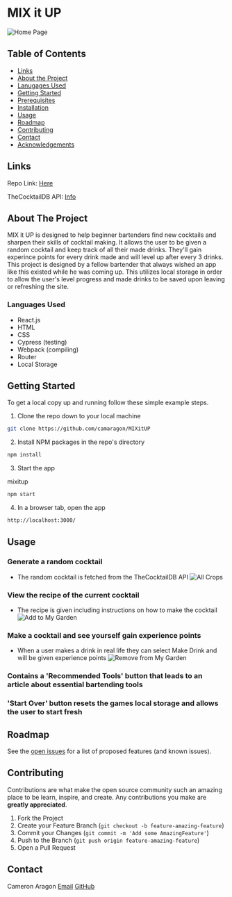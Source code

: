 # MIX it UP

![Home Page](https://i.gyazo.com/5dd77ab3868c5c8fbd2a9e28b6f30353.jpg)

<!-- TABLE OF CONTENTS -->

## Table of Contents
* [Links](#links)
* [About the Project](#about-the-project)
* [Lanugages Used](#languages-used)
* [Getting Started](#getting-started)
* [Prerequisites](#prerequisites)
* [Installation](#installation)
* [Usage](#usage)
* [Roadmap](#roadmap)
* [Contributing](#contributing)
* [Contact](#contact)
* [Acknowledgements](#acknowledgements)

<!-- LINKS -->
## Links

Repo Link: [Here](https://github.com/camaragon/MIXitUP)

TheCocktailDB API: [Info](https://www.thecocktaildb.com/api.php)

<!-- ABOUT THE PROJECT -->
## About The Project

MIX it UP is designed to help beginner bartenders find new cocktails and sharpen their skills of cocktail making. It allows the user to be given a random cocktail and keep track of all their made drinks. They'll gain experince points for every drink made and will level up after every 3 drinks. This project is designed by a fellow bartender that always wished an app like this existed while he was coming up. This utilizes local storage in order to allow the user's level progress and made drinks to be saved upon leaving or refreshing the site.

### Languages Used

* React.js
* HTML
* CSS
* Cypress (testing)
* Webpack (compiling)
* Router
* Local Storage

<!-- GETTING STARTED -->
## Getting Started

To get a local copy up and running follow these simple example steps.

1. Clone the repo down to your local machine
```sh
git clone https://github.com/camaragon/MIXitUP
```

2. Install NPM packages in the repo's directory
```sh
npm install
```
3. Start the app

mixitup
```sh
npm start
```

4. In a browser tab, open the app
```sh
http://localhost:3000/
```

<!-- USAGE EXAMPLES -->
## Usage

### Generate a random cocktail
* The random cocktail is fetched from the TheCocktailDB API
  ![All Crops](https://i.gyazo.com/759ef01571568c249234660fde2ae274.jpg)


### View the recipe of the current cocktail
  * The recipe is given including instructions on how to make the cocktail
  ![Add to My Garden](https://i.gyazo.com/38bbca6c1e5261ca613f03d54373caf8.jpg)


### Make a cocktail and see yourself gain experience points
  * When a user makes a drink in real life they can select Make Drink and will be given experience points
  ![Remove from My Garden](https://i.gyazo.com/5a2811c08cb3c35734384d915d3e907f.jpg)
  
  
### Contains a 'Recommended Tools' button that leads to an article about essential bartending tools


### 'Start Over' button resets the games local storage and allows the user to start fresh


<!-- ROADMAP -->
## Roadmap

See the [open issues](https://github.com/camaragon/MIXitUP/issues) for a list of proposed features (and known issues).

<!-- CONTRIBUTING -->
## Contributing

Contributions are what make the open source community such an amazing place to be learn, inspire, and create. Any contributions you make are **greatly appreciated**.

1. Fork the Project
2. Create your Feature Branch (`git checkout -b feature-amazing-feature`)
3. Commit your Changes (`git commit -m 'Add some AmazingFeature'`)
4. Push to the Branch (`git push origin feature-amazing-feature`)
5. Open a Pull Request

<!-- CONTACT -->
## Contact

Cameron Aragon
[Email](caragon4695@gmail.com)
[GitHub](https://github.com/camaragon)
